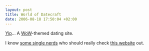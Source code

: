 ```yaml
--- 
layout: post
title: World of Datecraft
date: 2006-08-18 17:50:04 +02:00
---
```

[Yip](http://www.gamespot.com/news/6154788.html "World of Datecraft")... A [WoW](http://en.wikipedia.org/wiki/World_of_Warcraft "World of Warcraft")-themed dating site.

I know [some single nerds](http://ramon.dfile.nl "Ragnarok Now") who should really check [this website](http://wowdate.fullwiki.com/index.php "World of Datecraft") out.
